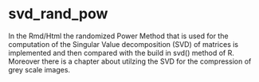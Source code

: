 # svd_rand_pow
In the Rmd/Html the randomized Power Method that is used for the computation of the Singular Value decomposition (SVD) of matrices is implemented and then compared with the build in svd() method of R. Moreover there is a chapter about utilzing the SVD for the compression of grey scale images.

